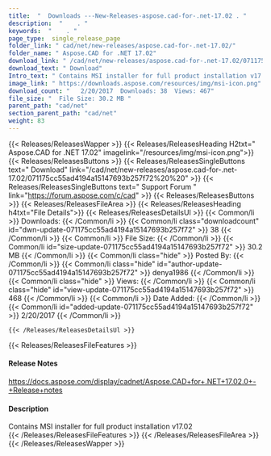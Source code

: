 ```yaml
---
title:  "  Downloads ---New-Releases-aspose.cad-for-.net-17.02 . " 
description:  "    . " 
keywords:  "    . " 
page_type:  single_release_page
folder_link: " cad/net/new-releases/aspose.cad-for-.net-17.02/"
folder_name: " Aspose.CAD for .NET 17.02"
download_link: " /cad/net/new-releases/aspose.cad-for-.net-17.02/071175cc55ad4194a15147693b257f72"
download_text: " Download"
Intro_text: " Contains MSI installer for full product installation v17.02"
image_link: " https://downloads.aspose.com/resources/img/msi-icon.png"
download_count: "   2/20/2017  Downloads: 38  Views: 467"
file_size: "  File Size: 30.2 MB "
parent_path: "cad/net"
section_parent_path: "cad/net"
weight: 83 
---
```


{{< Releases/ReleasesWapper >}}
  {{< Releases/ReleasesHeading H2txt=" Aspose.CAD for .NET 17.02" imagelink="/resources/img/msi-icon.png">}}
  {{< Releases/ReleasesButtons >}}
    {{< Releases/ReleasesSingleButtons text=" Download" link="/cad/net/new-releases/aspose.cad-for-.net-17.02/071175cc55ad4194a15147693b257f72%20%20" >}}
    {{< Releases/ReleasesSingleButtons text=" Support Forum " link="https://forum.aspose.com/c/cad" >}}
  {{< Releases/ReleasesButtons >}}
  {{< Releases/ReleasesFileArea >}}
    {{< Releases/ReleasesHeading h4txt="File Details">}}
    {{< Releases/ReleasesDetailsUl >}}
            {{< Common/li  >}} Downloads: {{< /Common/li >}} 
      {{< Common/li class="downloadcount" id="dwn-update-071175cc55ad4194a15147693b257f72" >}} 38 {{< /Common/li >}} 
      {{< Common/li  >}} File Size: {{< /Common/li >}} 
      {{< Common/li id="size-update-071175cc55ad4194a15147693b257f72" >}} 30.2 MB {{< /Common/li >}} 
      {{< Common/li  class="hide" >}} Posted By: {{< /Common/li >}} 
      {{< Common/li class="hide" id="author-update-071175cc55ad4194a15147693b257f72" >}} denya1986 {{< /Common/li >}} 
      {{< Common/li class="hide"  >}} Views: {{< /Common/li >}} 
      {{< Common/li class="hide" id="view-update-071175cc55ad4194a15147693b257f72" >}} 468 {{< /Common/li >}} 
      {{< Common/li  >}} Date Added: {{< /Common/li >}} 
      {{< Common/li id="added-update-071175cc55ad4194a15147693b257f72" >}} 2/20/2017 {{< /Common/li >}} 

    {{< /Releases/ReleasesDetailsUl >}}

  {{< Releases/ReleasesFileFeatures >}}
      <h4>Release Notes</h4><div><a href="https://docs.aspose.com/display/cadnet/Aspose.CAD+for+.NET+17.02.0+-+Release+notes">https://docs.aspose.com/display/cadnet/Aspose.CAD+for+.NET+17.02.0+-+Release+notes</a></div><h4>Description</h4><div class="HTMLDescription">Contains MSI installer for full product installation v17.02</div>
  {{< /Releases/ReleasesFileFeatures >}}
 {{< /Releases/ReleasesFileArea >}}
{{< /Releases/ReleasesWapper >}}


